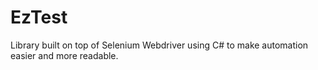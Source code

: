 # EzTest
Library built on top of Selenium Webdriver using C# to make automation easier and more readable.
